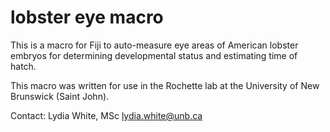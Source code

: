 # lobster eye macro
This is a macro for Fiji to auto-measure eye areas of American lobster embryos for determining developmental status and estimating time of hatch.

This macro was written for use in the Rochette lab at the University of New Brunswick (Saint John). 

Contact:
Lydia White, MSc
lydia.white@unb.ca


